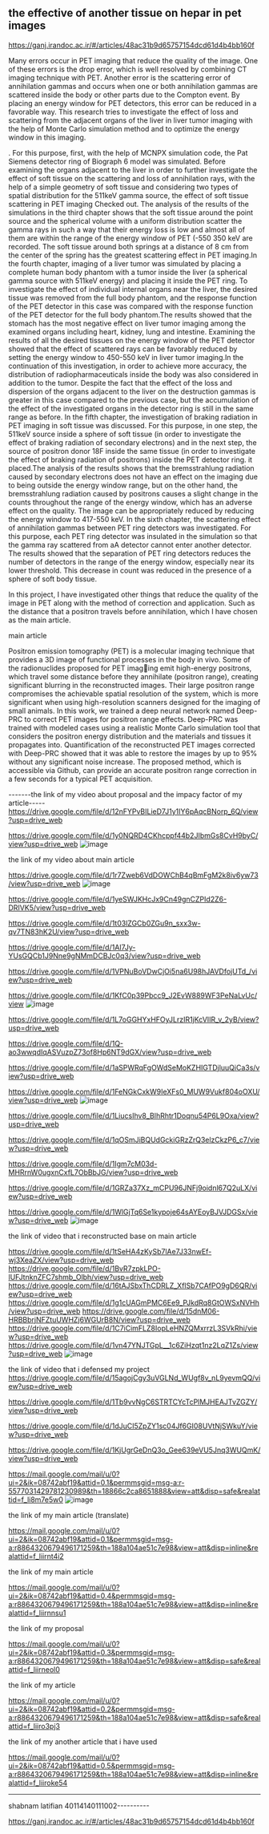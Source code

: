 ## the effective of another tissue on hepar in pet images
 https://ganj.irandoc.ac.ir/#/articles/48ac31b9d65757154dcd61d4b4bb160f


Many errors occur in PET imaging that reduce the quality of the image. One of these errors is the drop error, which is well resolved by combining CT imaging technique with PET. Another error is the scattering error of annihilation gammas and occurs when one or both annihilation gammas are scattered inside the body or other parts due to the Compton event. By placing an energy window for PET detectors, this error can be reduced in a favorable way. This research tries to investigate the effect of loss and scattering from the adjacent organs of the liver in liver tumor imaging with the help of Monte Carlo simulation method and to optimize the energy window in this imaging.



. For this purpose, first, with the help of MCNPX simulation code, the Pat Siemens detector ring of Biograph 6 model was simulated. Before examining the organs adjacent to the liver in order to further investigate the effect of soft tissue on the scattering and loss of annihilation rays, with the help of a simple geometry of soft tissue and considering two types of spatial distribution for the 511keV gamma source, the effect of soft tissue scattering in PET imaging Checked out. The analysis of the results of the simulations in the third chapter shows that the soft tissue around the point source and the spherical volume with a uniform distribution scatter the gamma rays in such a way that their energy loss is low and almost all of them are within the range of the energy window of PET (-550 350 keV are recorded. The soft tissue around both springs at a distance of 8 cm from the center of the spring has the greatest scattering effect in PET imaging.In the fourth chapter, imaging of a liver tumor was simulated by placing a complete human body phantom with a tumor inside the liver (a spherical gamma source with 511keV energy) and placing it inside the PET ring. To investigate the effect of individual internal organs near the liver, the desired tissue was removed from the full body phantom, and the response function of the PET detector in this case was compared with the response function of the PET detector for the full body phantom.The results showed that the stomach has the most negative effect on liver tumor imaging among the examined organs including heart, kidney, lung and intestine. Examining the results of all the desired tissues on the energy window of the PET detector showed that the effect of scattered rays can be favorably reduced by setting the energy window to 450-550 keV in liver tumor imaging.In the continuation of this investigation, in order to achieve more accuracy, the distribution of radiopharmaceuticals inside the body was also considered in addition to the tumor. Despite the fact that the effect of the loss and dispersion of the organs adjacent to the liver on the destruction gammas is greater in this case compared to the previous case, but the accumulation of the effect of the investigated organs in the detector ring is still in the same range as before. In the fifth chapter, the investigation of braking radiation in PET imaging in soft tissue was discussed. For this purpose, in one step, the 511keV source inside a sphere of soft tissue (in order to investigate the effect of braking radiation of secondary electrons) and in the next step, the source of positron donor 18F inside the same tissue (in order to investigate the effect of braking radiation of positrons) inside the PET detector ring. it placed.The analysis of the results shows that the bremsstrahlung radiation caused by secondary electrons does not have an effect on the imaging due to being outside the energy window range, but on the other hand, the bremsstrahlung radiation caused by positrons causes a slight change in the counts throughout the range of the energy window, which has an adverse effect on the quality. The image can be appropriately reduced by reducing the energy window to 417-550 keV. In the sixth chapter, the scattering effect of annihilation gammas between PET ring detectors was investigated. For this purpose, each PET ring detector was insulated in the simulation so that the gamma ray scattered from aA detector cannot enter another detector. The results showed that the separation of PET ring detectors reduces the number of detectors in the range of the energy window, especially near its lower threshold. This decrease in count was reduced in the presence of a sphere of soft body tissue.

In this project, I have investigated other things that reduce the quality of the image in PET along with the method of correction and application. Such as the distance that a positron travels before annihilation, which I have chosen as the main article.

main article

Positron emission tomography (PET) is a molecular imaging technique that provides a 3D
image of functional processes in the body in vivo. Some of the radionuclides proposed for PET imaging emit high-energy positrons, which travel some distance before they annihilate (positron range),
creating significant blurring in the reconstructed images. Their large positron range compromises the
achievable spatial resolution of the system, which is more significant when using high-resolution
scanners designed for the imaging of small animals. In this work, we trained a deep neural network
named Deep-PRC to correct PET images for positron range effects. Deep-PRC was trained with
modeled cases using a realistic Monte Carlo simulation tool that considers the positron energy
distribution and the materials and tissues it propagates into. Quantification of the reconstructed PET
images corrected with Deep-PRC showed that it was able to restore the images by up to 95% without
any significant noise increase. The proposed method, which is accessible via Github, can provide an
accurate positron range correction in a few seconds for a typical PET acquisition.


-------the link of my video about proposal and the impacy factor of my article-----
https://drive.google.com/file/d/12nFYPvBILieD7J1y1IY6pAqcBNorp_6Q/view?usp=drive_web


https://drive.google.com/file/d/1y0NQRD4CKhcppf44b2JIbmGs8CvH9byC/view?usp=drive_web
![image](https://github.com/mahdeslami11/CycleGAN--EMOVC/assets/115186860/30dd9151-e6dc-4067-bfe3-d0d60125874f)

the link of my video about main article

https://drive.google.com/file/d/1r7Zweb6VdDOWChB4qBmFgM2k8iv6yw73/view?usp=drive_web
![image](https://github.com/mahdeslami11/CycleGAN--EMOVC/assets/115186860/8bbe9691-8366-4d3c-85e4-d0299f32b4e8)

https://drive.google.com/file/d/1yeSWJKHcJx9Cn49gnCZPId2Z6-DRIVK5/view?usp=drive_web

https://drive.google.com/file/d/1t03lZGCb0ZGu9n_sxx3w-qv7TN83hK2U/view?usp=drive_web

https://drive.google.com/file/d/1AI7Jy-YUsGQCb1J9Nne9gNMmDCBJc0q3/view?usp=drive_web

https://drive.google.com/file/d/1VPNuBoVDwCjOi5na6U98hJAVDfojUTd_/view?usp=drive_web

https://drive.google.com/file/d/1KfC0p39Pbcc9_J2EvW889WF3PeNaLvUc/view
![image](https://github.com/mahdeslami11/CycleGAN--EMOVC/assets/115186860/1d5f9c53-d3b9-493b-8858-6599f9ac7f4c)

https://drive.google.com/file/d/1L7oGGHYxHFOyJLrzIR1jKcVIIR_v_2yB/view?usp=drive_web

https://drive.google.com/file/d/1Q-ao3wwqdIqASVuzpZ73of8Hp6NT9dGX/view?usp=drive_web

https://drive.google.com/file/d/1aSPWRqFgOWdSeMoKZHIGTDjluuQiCa3s/view?usp=drive_web

https://drive.google.com/file/d/1FeNGkCxkW9IeXFs0_MUW9Vukf804oOXU/view?usp=drive_web
![image](https://github.com/mahdeslami11/CycleGAN--EMOVC/assets/115186860/2b06447f-f59a-46e9-a597-2fb9fa3b6661)


https://drive.google.com/file/d/1LiucsIhv8_BlhRhtr1Doqnu54P6L9Oxa/view?usp=drive_web

https://drive.google.com/file/d/1qOSmJiBQUdGckiGRzZrQ3elzCkzP6_c7/view?usp=drive_web

https://drive.google.com/file/d/1Igm7cM03d-MHRrnW0ugxnCxfL7ObBbJG/view?usp=drive_web

https://drive.google.com/file/d/1GRZa37Xz_mCPU96JNFj9oidnl67Q2uLX/view?usp=drive_web

https://drive.google.com/file/d/1WlGjTq6Se1kypoje64sAYEoyBJVJDGSx/view?usp=drive_web
![image](https://github.com/mahdeslami11/CycleGAN--EMOVC/assets/115186860/440e6a08-3db0-4b1e-8737-dda2058bccdf)

the link of video that i reconstructed base on main article

https://drive.google.com/file/d/1tSeHA4zKySb7lAe7J33nwEf-wj3XeaZX/view?usp=drive_web
https://drive.google.com/file/d/1BvR7zpkLPO-lUFJtnknZFC7shmb_Olbh/view?usp=drive_web
https://drive.google.com/file/d/16tAJSbxThCDRLZ_XflSb7CAfPO9gD6QR/view?usp=drive_web
https://drive.google.com/file/d/1g1cUAGmPMC6Ee9_PJkdRq8GtOWSxNVHh/view?usp=drive_web
https://drive.google.com/file/d/15dnM06-HRBBbrjNFZtuUWHZj6WGUrB8N/view?usp=drive_web
https://drive.google.com/file/d/1C7iCimFLZ8IopLeHNZQMxrrzL3SVkRhi/view?usp=drive_web
https://drive.google.com/file/d/1vn47YNJTGpL__1c6ZiHzqt1nz2LqZ1Zs/view?usp=drive_web
![image](https://github.com/mahdeslami11/CycleGAN--EMOVC/assets/115186860/b13f407a-ca86-47e0-9bcc-f97115d94f9d)

the link of video that i defensed my project 
https://drive.google.com/file/d/15agojCgy3uVGLNd_WUgf8v_nL9yevmQQ/view?usp=drive_web

https://drive.google.com/file/d/1Tb9vvNgC6STRTCYcTcPlMJHEAJTvZGZY/view?usp=drive_web

https://drive.google.com/file/d/1dJuCI5ZpZY1sc04Jf6GI08UVtNjSWkuY/view?usp=drive_web

https://drive.google.com/file/d/1KjUgrGeDnQ3o_Gee639eVU5Jnq3WUQmK/view?usp=drive_web

https://mail.google.com/mail/u/0?ui=2&ik=08742abf19&attid=0.1&permmsgid=msg-a:r-5577031429781230989&th=18866c2ca8651888&view=att&disp=safe&realattid=f_li8m7e5w0
![image](https://github.com/mahdeslami11/CycleGAN--EMOVC/assets/115186860/09d26c7d-8086-41e1-afca-7d467327c575)

the link of my main article (translate)



https://mail.google.com/mail/u/0?ui=2&ik=08742abf19&attid=0.1&permmsgid=msg-a:r8864320679496171259&th=188a104ae51c7e98&view=att&disp=inline&realattid=f_liirnt4i2

the link of my main article

https://mail.google.com/mail/u/0?ui=2&ik=08742abf19&attid=0.4&permmsgid=msg-a:r8864320679496171259&th=188a104ae51c7e98&view=att&disp=inline&realattid=f_liirnnsu1


the link of my proposal

https://mail.google.com/mail/u/0?ui=2&ik=08742abf19&attid=0.3&permmsgid=msg-a:r8864320679496171259&th=188a104ae51c7e98&view=att&disp=safe&realattid=f_liirneol0



the link of my article

https://mail.google.com/mail/u/0?ui=2&ik=08742abf19&attid=0.2&permmsgid=msg-a:r8864320679496171259&th=188a104ae51c7e98&view=att&disp=safe&realattid=f_liiro3pj3


the link of my another article that i have used

https://mail.google.com/mail/u/0?ui=2&ik=08742abf19&attid=0.5&permmsgid=msg-a:r8864320679496171259&th=188a104ae51c7e98&view=att&disp=inline&realattid=f_liiroke54




---










 
 


 shabnam latifian
 40114140111002----------
 
 

 
 
 https://ganj.irandoc.ac.ir/#/articles/48ac31b9d65757154dcd61d4b4bb160f


